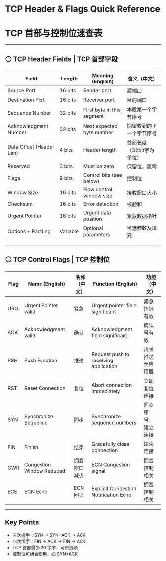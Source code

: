 # TCP Header & Flags Quick Reference  
# TCP 首部与控制位速查表

---

## ⚪ TCP Header Fields | TCP 首部字段
| Field                  | Length      | Meaning (English)           | 含义（中文）                   |
|------------------------|-------------|-----------------------------|-------------------------------|
| Source Port            | 16 bits      | Sender port                 | 源端口                        |
| Destination Port       | 16 bits      | Receiver port               | 目的端口                       |
| Sequence Number        | 32 bits      | First byte in this segment   | 本段第一个字节序号              |
| Acknowledgment Number   | 32 bits      | Next expected byte number    | 期望收到的下一个字节序号        |
| Data Offset (Header Len)| 4 bits       | Header length                | 首部长度（32bit字为单位）        |
| Reserved               | 3 bits       | Must be zero                 | 保留位，置零                   |
| Flags                  | 9 bits       | Control bits (see below)     | 控制位                         |
| Window Size            | 16 bits      | Flow control window size     | 接收窗口大小                   |
| Checksum               | 16 bits      | Error detection              | 校验和                         |
| Urgent Pointer         | 16 bits      | Urgent data position         | 紧急数据指针                   |
| Options + Padding       | Variable     | Optional parameters          | 可选参数及填充                 |

---

## ⚪ TCP Control Flags | TCP 控制位

| Flag | Name (English)         | 名称（中文）   | Function (English)                  | 功能（中文）               |
|------|------------------------|---------------|-------------------------------------|----------------------------|
| URG  | Urgent Pointer valid    | 紧急           | Urgent pointer field significant     | 紧急指针有效                |
| ACK  | Acknowledgment valid    | 确认           | Acknowledgment field significant     | 确认号有效                  |
| PSH  | Push Function           | 推送           | Request push to receiving application| 请求推送至应用层            |
| RST  | Reset Connection        | 复位           | Abort connection immediately         | 立即复位连接                |
| SYN  | Synchronize Sequence    | 同步           | Synchronize sequence numbers          | 同步序号，建立连接           |
| FIN  | Finish                  | 结束           | Gracefully close connection           | 结束连接                     |
| CWR  | Congestion Window Reduced| 拥塞窗口减少   | ECN Congestion signal                 | 拥塞控制相关                 |
| ECE  | ECN Echo                | ECN 回显       | Explicit Congestion Notification Echo | 拥塞控制相关                 |

---

## Key Points

- 三次握手：SYN → SYN+ACK → ACK
- 四次挥手：FIN → ACK → FIN → ACK
- TCP 首部最少 20 字节，可带选项
- 控制位可组合使用，如 SYN+ACK
